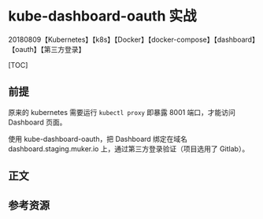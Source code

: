 # kube-dashboard-oauth 实战

20180809【Kubernetes】【k8s】【Docker】【docker-compose】【dashboard】【oauth】【第三方登录】

[TOC]

## 前提

原来的 kubernetes 需要运行 `kubectl proxy` 即暴露 8001 端口，才能访问 Dashboard 页面。

使用 kube-dashboard-oauth，把 Dashboard 绑定在域名 dashboard.staging.muker.io 上，通过第三方登录验证（项目选用了 Gitlab）。



## 正文



## 参考资源





